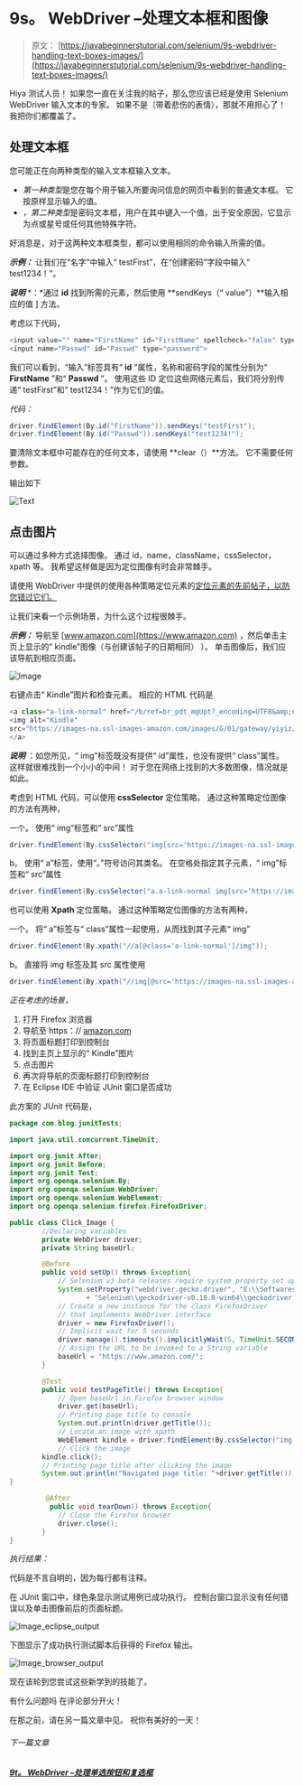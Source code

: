 # 9s。 WebDriver –处理文本框和图像

> 原文： [https://javabeginnerstutorial.com/selenium/9s-webdriver-handling-text-boxes-images/](https://javabeginnerstutorial.com/selenium/9s-webdriver-handling-text-boxes-images/)

Hiya 测试人员！ 如果您一直在关注我的帖子，那么您应该已经是使用 Selenium WebDriver 输入文本的专家。 如果不是（带着悲伤的表情），那就不用担心了！ 我把你们都覆盖了。

## 处理文本框

您可能正在向两种类型的输入文本框输入文本。

*   *第一种类型*是您在每个用于输入所要询问信息的网页中看到的普通文本框。 它按原样显示输入的值。
*   *，第二种类型*是密码文本框，用户在其中键入一个值，出于安全原因，它显示为点或星号或任何其他特殊字符。

好消息是，对于这两种文本框类型，都可以使用相同的命令输入所需的值。

***示例：*** 让我们在“名字”中输入“ testFirst”，在“创建密码”字段中输入“ test1234！”。

***说明*** *：*通过 **id** 找到所需的元素，然后使用 **sendKeys（“ value”）**输入相应的值 ] 方法。

考虑以下代码，

```java
<input value="" name="FirstName" id="FirstName" spellcheck="false" type="text">
<input name="Passwd" id="Passwd" type="password">
```

我们可以看到，“输入”标签具有“ **id** ”属性，名称和密码字段的属性分别为“ **FirstName** ”和“ **Passwd** ”。 使用这些 ID 定位这些网络元素后，我们将分别传递“ testFirst”和“ test1234！”作为它们的值。

*代码：*

```java
driver.findElement(By.id("FirstName")).sendKeys("testFirst");
driver.findElement(By.id("Passwd")).sendKeys("test1234!");
```

要清除文本框中可能存在的任何文本，请使用 **clear（）**方法。 它不需要任何参数。

输出如下

![Text](img/0cf941611e44e7775d4a9e608d216712.png)    

## 点击图片

可以通过多种方式选择图像。 通过 id，name，className，cssSelector，xpath 等。 我希望这样做是因为定位图像有时会非常棘手。

请使用 WebDriver 中提供的使用各种策略定位元素的[定位元素的先前帖子，以防您错过它们。](https://javabeginnerstutorial.com/selenium/9j-webdriver-locating-elements-1/)

让我们来看一个示例场景，为什么这个过程很棘手。

***示例：*** 导航至 [www.amazon.com](https://www.amazon.com) ，然后单击主页上显示的“ kindle”图像（与创建该帖子的日期相同） ）。 单击图像后，我们应该导航到相应页面。

![Image](img/e8b6c97eab0095fb2fb26ac8a0fb070a.png)

右键点击“ Kindle”图片和检查元素。 相应的 HTML 代码是

```java
<a class="a-link-normal" href="/b/ref=br_pdt_mgUpt?_encoding=UTF8&amp;node=6669702011&amp;pf_rd_m=ATVPDKIKX0DER&amp;pf_rd_s=&amp;pf_rd_r=5VQBXJP2N17GX77H0TN9&amp;pf_rd_t=36701&amp;pf_rd_p=9c7b479f-fe0c-48f3-a1ab-c19df6492672&amp;pf_rd_i=desktop">
<img alt="Kindle" 
src="https://images-na.ssl-images-amazon.com/images/G/01/gateway/yiyiz/Kindle._CB300901238_.png" width="292px" height="292px">
</a> 
```

***说明*** ：如您所见，“ img”标签既没有提供“ id”属性，也没有提供“ class”属性。 这样就很难找到一个小小的中间！ 对于您在网络上找到的大多数图像，情况就是如此。

考虑到 HTML 代码，可以使用 **cssSelector** 定位策略。 通过这种策略定位图像的方法有两种，

一个。 使用“ img”标签和“ src”属性

```java
driver.findElement(By.cssSelector("img[src='https://images-na.ssl-images-amazon.com/images/G/01/gateway/yiyiz/Kindle._CB300901238_.png']"));
```

b。 使用“ a”标签，使用“。”符号访问其类名。 在空格处指定其子元素，“ img”标签和“ src”属性

```java
driver.findElement(By.cssSelector("a.a-link-normal img[src='https://images-na.ssl-images-amazon.com/images/G/01/gateway/yiyiz/Kindle._CB300901238_.png']"));
```

也可以使用 **Xpath** 定位策略。 通过这种策略定位图像的方法有两种，

一个。 将“ a”标签与“ class”属性一起使用，从而找到其子元素“ img”

```java
driver.findElement(By.xpath("//a[@class='a-link-normal']/img"));
```

b。 直接将 img 标签及其 src 属性使用

```java
driver.findElement(By.xpath("//img[@src='https://images-na.ssl-images-amazon.com/images/G/01/gateway/yiyiz/Kindle._CB300901238_.png']"));
```

*正在考虑的场景，*

1.  打开 Firefox 浏览器
2.  导航至 https：// [amazon.com](https://www.amazon.com)
3.  将页面标题打印到控制台
4.  找到主页上显示的“ Kindle”图片
5.  点击图片
6.  再次将导航的页面标题打印到控制台
7.  在 Eclipse IDE 中验证 JUnit 窗口是否成功

此方案的 JUnit 代码是，

```java
package com.blog.junitTests;

import java.util.concurrent.TimeUnit;

import org.junit.After;
import org.junit.Before;
import org.junit.Test;
import org.openqa.selenium.By;
import org.openqa.selenium.WebDriver;
import org.openqa.selenium.WebElement;
import org.openqa.selenium.firefox.FirefoxDriver;

public class Click_Image {
        //Declaring variables
        private WebDriver driver; 
        private String baseUrl;

        @Before
        public void setUp() throws Exception{
            // Selenium v3 beta releases require system property set up
            System.setProperty("webdriver.gecko.driver", "E:\\Softwares\\"
                   + "Selenium\\geckodriver-v0.10.0-win64\\geckodriver.exe");
            // Create a new instance for the class FirefoxDriver
            // that implements WebDriver interface
            driver = new FirefoxDriver();
            // Implicit wait for 5 seconds
            driver.manage().timeouts().implicitlyWait(5, TimeUnit.SECONDS);
            // Assign the URL to be invoked to a String variable
            baseUrl = "https://www.amazon.com/";
        }

        @Test
        public void testPageTitle() throws Exception{
            // Open baseUrl in Firefox browser window
            driver.get(baseUrl);
            // Printing page title to console
            System.out.println(driver.getTitle());
            // Locate an image with xpath
            WebElement kindle = driver.findElement(By.cssSelector("img[src='https://images-na.ssl-images-amazon.com/images/G/01/gateway/yiyiz/Kindle._CB300901238_.png']"));
            // Click the image
	    kindle.click();
	    // Printing page title after clicking the image
	    System.out.println("Navigated page title: "+driver.getTitle());        
}

         @After
          public void tearDown() throws Exception{
            // Close the Firefox browser
            driver.close();
        }
}
```

*执行结果：*

代码是不言自明的，因为每行都有注释。

在 JUnit 窗口中，绿色条显示测试用例已成功执行。 控制台窗口显示没有任何错误以及单击图像前后的页面标题。

![Image_eclipse_output](img/9b68bb9dc7e43c44056f5c8a0b41fe75.png)

下图显示了成功执行测试脚本后获得的 Firefox 输出。

![Image_browser_output](img/5a950207260065d079d6d163e6fd6762.png)

现在该轮到您尝试这些新学到的技能了。

有什么问题吗 在评论部分开火！

在那之前，请在另一篇文章中见。 祝你有美好的一天！

###### 下一篇文章

##### [9t。 WebDriver –处理单选按钮和复选框](https://javabeginnerstutorial.com/selenium/9t-webdriver-handling-radio-buttons-checkboxes/ "9t. WebDriver – Handling radio buttons and checkboxes")